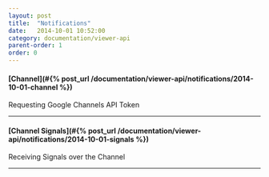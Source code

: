 ```yaml
---
layout: post
title:  "Notifications"
date:   2014-10-01 10:52:00
category: documentation/viewer-api
parent-order: 1
order: 0
---
```


#### [Channel](#{% post_url /documentation/viewer-api/notifications/2014-10-01-channel %})

Requesting Google Channels API Token

***

#### [Channel Signals](#{% post_url /documentation/viewer-api/notifications/2014-10-01-signals %})

Receiving Signals over the Channel

***
